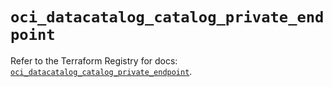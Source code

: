 # `oci_datacatalog_catalog_private_endpoint`

Refer to the Terraform Registry for docs: [`oci_datacatalog_catalog_private_endpoint`](https://registry.terraform.io/providers/oracle/oci/6.18.0/docs/resources/datacatalog_catalog_private_endpoint).
